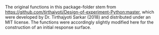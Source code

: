 The original functions in this package-folder stem from https://github.com/tirthajyoti/Design-of-experiment-Python:master, which were developed by Dr. Tirthajyoti Sarkar (2018) and distributed under an MIT license. The functions were accordingly slightly modified here for the construction of an initial response surface.
